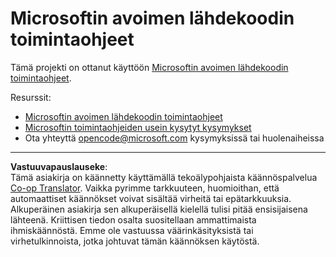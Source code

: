 <!--
CO_OP_TRANSLATOR_METADATA:
{
  "original_hash": "b0a9b4cccd918195f58224d5793da1a6",
  "translation_date": "2025-08-27T20:03:03+00:00",
  "source_file": "CODE_OF_CONDUCT.md",
  "language_code": "fi"
}
-->
# Microsoftin avoimen lähdekoodin toimintaohjeet

Tämä projekti on ottanut käyttöön [Microsoftin avoimen lähdekoodin toimintaohjeet](https://opensource.microsoft.com/codeofconduct/?WT.mc_id=academic-77807-sagibbon).

Resurssit:

- [Microsoftin avoimen lähdekoodin toimintaohjeet](https://opensource.microsoft.com/codeofconduct/?WT.mc_id=academic-77807-sagibbon)
- [Microsoftin toimintaohjeiden usein kysytyt kysymykset](https://opensource.microsoft.com/codeofconduct/faq/?WT.mc_id=academic-77807-sagibbon)
- Ota yhteyttä [opencode@microsoft.com](mailto:opencode@microsoft.com) kysymyksissä tai huolenaiheissa

---

**Vastuuvapauslauseke**:  
Tämä asiakirja on käännetty käyttämällä tekoälypohjaista käännöspalvelua [Co-op Translator](https://github.com/Azure/co-op-translator). Vaikka pyrimme tarkkuuteen, huomioithan, että automaattiset käännökset voivat sisältää virheitä tai epätarkkuuksia. Alkuperäinen asiakirja sen alkuperäisellä kielellä tulisi pitää ensisijaisena lähteenä. Kriittisen tiedon osalta suositellaan ammattimaista ihmiskäännöstä. Emme ole vastuussa väärinkäsityksistä tai virhetulkinnoista, jotka johtuvat tämän käännöksen käytöstä.